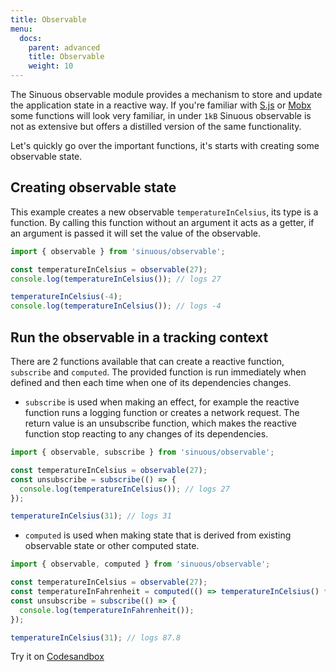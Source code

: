 ```yaml
---
title: Observable
menu:
  docs:
    parent: advanced
    title: Observable
    weight: 10
---
```


The Sinuous observable module provides a mechanism to store and update the application state in a reactive way. If you're familiar with [S.js](https://github.com/adamhaile/S) or [Mobx](https://mobx.js.org) some functions will look very familiar, in under `1kB` Sinuous observable is not as extensive but offers a distilled version of the same functionality.

Let's quickly go over the important functions, it's starts with creating some observable state.

## Creating observable state

This example creates a new observable `temperatureInCelsius`, its type is a function. By calling this function without an argument it acts as a getter, if an argument is passed it will set the value of the observable.

```js
import { observable } from 'sinuous/observable';

const temperatureInCelsius = observable(27);
console.log(temperatureInCelsius()); // logs 27

temperatureInCelsius(-4);
console.log(temperatureInCelsius()); // logs -4
```


## Run the observable in a tracking context

There are 2 functions available that can create a reactive function, `subscribe` and `computed`. The provided function is run immediately when defined and then each time when one of its dependencies changes.

- `subscribe` is used when making an effect, for example the reactive function runs a logging function or creates a network request. The return value is an unsubscribe function, which makes the reactive function stop reacting to any changes of its dependencies.

```js
import { observable, subscribe } from 'sinuous/observable';

const temperatureInCelsius = observable(27);
const unsubscribe = subscribe(() => {
  console.log(temperatureInCelsius()); // logs 27
});

temperatureInCelsius(31); // logs 31
```

- `computed` is used when making state that is derived from existing observable state or other computed state.

```js
import { observable, computed } from 'sinuous/observable';

const temperatureInCelsius = observable(27);
const temperatureInFahrenheit = computed(() => temperatureInCelsius() * 1.8 + 32);
const unsubscribe = subscribe(() => {
  console.log(temperatureInFahrenheit());
});

temperatureInCelsius(31); // logs 87.8 
```

Try it on [Codesandbox](https://codesandbox.io/s/sinuous-observable-35eut)

